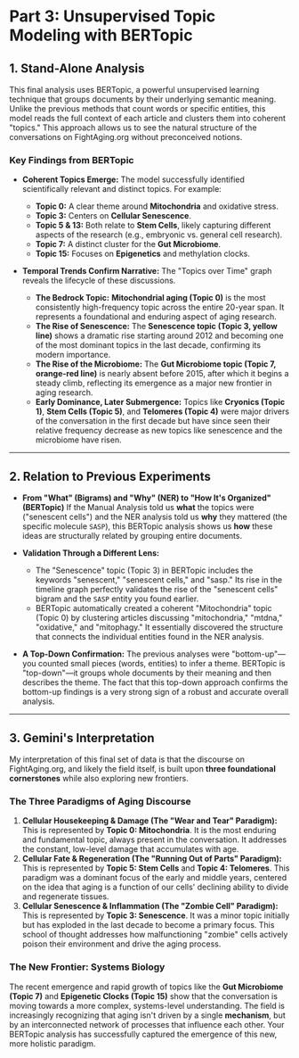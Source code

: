 # Part 3: Unsupervised Topic Modeling with BERTopic

## 1. Stand-Alone Analysis

This final analysis uses BERTopic, a powerful unsupervised learning technique that groups documents by their underlying semantic meaning. Unlike the previous methods that count words or specific entities, this model reads the full context of each article and clusters them into coherent "topics." This approach allows us to see the natural structure of the conversations on FightAging.org without preconceived notions.


### Key Findings from BERTopic

* **Coherent Topics Emerge:** The model successfully identified scientifically relevant and distinct topics. For example:
    * **Topic 0:** A clear theme around **Mitochondria** and oxidative stress.
    * **Topic 3:** Centers on **Cellular Senescence**.
    * **Topic 5 & 13:** Both relate to **Stem Cells**, likely capturing different aspects of the research (e.g., embryonic vs. general cell research).
    * **Topic 7:** A distinct cluster for the **Gut Microbiome**.
    * **Topic 15:** Focuses on **Epigenetics** and methylation clocks.

* **Temporal Trends Confirm Narrative:** The "Topics over Time" graph reveals the lifecycle of these discussions.
    * **The Bedrock Topic:** **Mitochondrial aging (Topic 0)** is the most consistently high-frequency topic across the entire 20-year span. It represents a foundational and enduring aspect of aging research.
    * **The Rise of Senescence:** The **Senescence topic (Topic 3, yellow line)** shows a dramatic rise starting around 2012 and becoming one of the most dominant topics in the last decade, confirming its modern importance.
    * **The Rise of the Microbiome:** The **Gut Microbiome topic (Topic 7, orange-red line)** is nearly absent before 2015, after which it begins a steady climb, reflecting its emergence as a major new frontier in aging research.
    * **Early Dominance, Later Submergence:** Topics like **Cryonics (Topic 1)**, **Stem Cells (Topic 5)**, and **Telomeres (Topic 4)** were major drivers of the conversation in the first decade but have since seen their relative frequency decrease as new topics like senescence and the microbiome have risen.


---

## 2. Relation to Previous Experiments

* **From "What" (Bigrams) and "Why" (NER) to "How It's Organized" (BERTopic)**
    If the Manual Analysis told us **what** the topics were ("senescent cells") and the NER analysis told us **why** they mattered (the specific molecule `SASP`), this BERTopic analysis shows us **how** these ideas are structurally related by grouping entire documents.

* **Validation Through a Different Lens:**
    * The "Senescence" topic (Topic 3) in BERTopic includes the keywords "senescent," "senescent cells," and "sasp." Its rise in the timeline graph perfectly validates the rise of the "senescent cells" bigram and the `SASP` entity you found earlier.
    * BERTopic automatically created a coherent "Mitochondria" topic (Topic 0) by clustering articles discussing "mitochondria," "mtdna," "oxidative," and "mitophagy." It essentially discovered the structure that connects the individual entities found in the NER analysis.

* **A Top-Down Confirmation:** The previous analyses were "bottom-up"—you counted small pieces (words, entities) to infer a theme. BERTopic is "top-down"—it groups whole documents by their meaning and then describes the theme. The fact that this top-down approach confirms the bottom-up findings is a very strong sign of a robust and accurate overall analysis.

---

## 3. Gemini's Interpretation

My interpretation of this final set of data is that the discourse on FightAging.org, and likely the field itself, is built upon **three foundational cornerstones** while also exploring new frontiers.

### The Three Paradigms of Aging Discourse

1.  **Cellular Housekeeping & Damage (The "Wear and Tear" Paradigm):** This is represented by **Topic 0: Mitochondria**. It is the most enduring and fundamental topic, always present in the conversation. It addresses the constant, low-level damage that accumulates with age.
2.  **Cellular Fate & Regeneration (The "Running Out of Parts" Paradigm):** This is represented by **Topic 5: Stem Cells** and **Topic 4: Telomeres**. This paradigm was a dominant focus of the early and middle years, centered on the idea that aging is a function of our cells' declining ability to divide and regenerate tissues.
3.  **Cellular Senescence & Inflammation (The "Zombie Cell" Paradigm):** This is represented by **Topic 3: Senescence**. It was a minor topic initially but has exploded in the last decade to become a primary focus. This school of thought addresses how malfunctioning "zombie" cells actively poison their environment and drive the aging process.

### The New Frontier: Systems Biology

The recent emergence and rapid growth of topics like the **Gut Microbiome (Topic 7)** and **Epigenetic Clocks (Topic 15)** show that the conversation is moving towards a more complex, systems-level understanding. The field is increasingly recognizing that aging isn't driven by a single **mechanism**, but by an interconnected network of processes that influence each other. Your BERTopic analysis has successfully captured the emergence of this new, more holistic paradigm.
